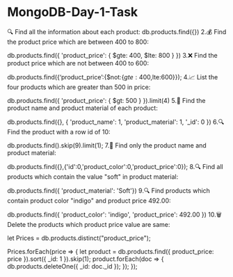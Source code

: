 # MongoDB-Day-1-Task
🔍 Find all the information about each product:
  db.products.find({})
2.💰 Find the product price which are between 400 to 800:

  db.products.find({ 'product_price': { $gte: 400, $lte: 800 } })
3.❌ Find the product price which are not between 400 to 600:

   db.products.find({‘product_price’:{$not:{$gte:400,$lte:600}});
4.📈 List the four products which are greater than 500 in price:

db.products.find({ 'product_price': { $gt: 500 } }).limit(4)
5.📝 Find the product name and product material of each product:

db.products.find({}, { 'product_name': 1, 'product_material': 1, '_id': 0 })
6.🔍 Find the product with a row id of 10:

 db.products.find().skip(9).limit(1);
7.📝 Find only the product name and product material:

 db.products.find({},{'id':0,'product_color':0,'product_price':0});
8.🔍 Find all products which contain the value "soft" in product material:


db.products.find({ 'product_material': 'Soft'})
9.🔍 Find products which contain product color "indigo" and product price 492.00:

db.products.find({ 'product_color': 'indigo', 'product_price': 492.00 })
10.🗑️ Delete the products which product price value are same:

 let Prices = db.products.distinct("product_price");

Prices.forEach(price => {
    let product = db.products.find({ product_price: price }).sort({ _id: 1 }).skip(1); 
    product.forEach(doc => {
        db.products.deleteOne({ _id: doc._id });
    });
});
